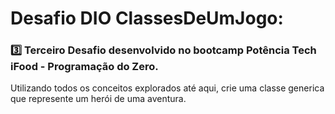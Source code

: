 # Desafio DIO ClassesDeUmJogo:
### 3️⃣ Terceiro Desafio desenvolvido no bootcamp Potência Tech iFood - Programação do Zero. 
Utilizando todos os conceitos explorados até aqui, crie uma classe generica que represente um herói de uma aventura.

